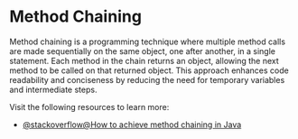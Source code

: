 # Method Chaining

Method chaining is a programming technique where multiple method calls are made sequentially on the same object, one after another, in a single statement. Each method in the chain returns an object, allowing the next method to be called on that returned object. This approach enhances code readability and conciseness by reducing the need for temporary variables and intermediate steps.

Visit the following resources to learn more:

- [@stackoverflow@How to achieve method chaining in Java](https://stackoverflow.com/questions/21180269/how-to-achieve-method-chaining-in-java)
